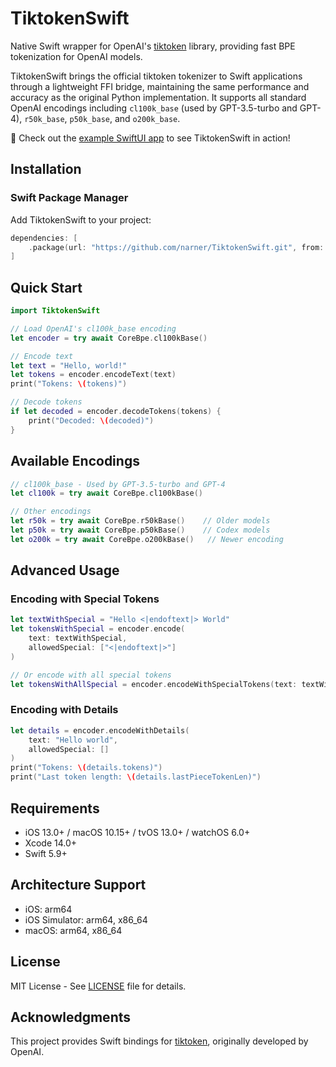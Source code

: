 # TiktokenSwift

Native Swift wrapper for OpenAI's [tiktoken](https://github.com/openai/tiktoken) library, providing fast BPE tokenization for OpenAI models.

TiktokenSwift brings the official tiktoken tokenizer to Swift applications through a lightweight FFI bridge, maintaining the same performance and accuracy as the original Python implementation. It supports all standard OpenAI encodings including `cl100k_base` (used by GPT-3.5-turbo and GPT-4), `r50k_base`, `p50k_base`, and `o200k_base`.

📱 Check out the [example SwiftUI app](Example/TiktokenSwiftExample) to see TiktokenSwift in action!

## Installation

### Swift Package Manager

Add TiktokenSwift to your project:

```swift
dependencies: [
    .package(url: "https://github.com/narner/TiktokenSwift.git", from: "0.1.0")
]
```

## Quick Start

```swift
import TiktokenSwift

// Load OpenAI's cl100k_base encoding
let encoder = try await CoreBpe.cl100kBase()

// Encode text
let text = "Hello, world!"
let tokens = encoder.encodeText(text)
print("Tokens: \(tokens)")

// Decode tokens
if let decoded = encoder.decodeTokens(tokens) {
    print("Decoded: \(decoded)")
}
```

## Available Encodings

```swift
// cl100k_base - Used by GPT-3.5-turbo and GPT-4
let cl100k = try await CoreBpe.cl100kBase()

// Other encodings
let r50k = try await CoreBpe.r50kBase()    // Older models
let p50k = try await CoreBpe.p50kBase()    // Codex models
let o200k = try await CoreBpe.o200kBase()   // Newer encoding
```

## Advanced Usage

### Encoding with Special Tokens

```swift
let textWithSpecial = "Hello <|endoftext|> World"
let tokensWithSpecial = encoder.encode(
    text: textWithSpecial, 
    allowedSpecial: ["<|endoftext|>"]
)

// Or encode with all special tokens
let tokensWithAllSpecial = encoder.encodeWithSpecialTokens(text: textWithSpecial)
```

### Encoding with Details

```swift
let details = encoder.encodeWithDetails(
    text: "Hello world",
    allowedSpecial: []
)
print("Tokens: \(details.tokens)")
print("Last token length: \(details.lastPieceTokenLen)")
```

## Requirements

- iOS 13.0+ / macOS 10.15+ / tvOS 13.0+ / watchOS 6.0+
- Xcode 14.0+
- Swift 5.9+

## Architecture Support

- iOS: arm64
- iOS Simulator: arm64, x86_64
- macOS: arm64, x86_64

## License

MIT License - See [LICENSE](LICENSE) file for details.

## Acknowledgments

This project provides Swift bindings for [tiktoken](https://github.com/openai/tiktoken), originally developed by OpenAI.